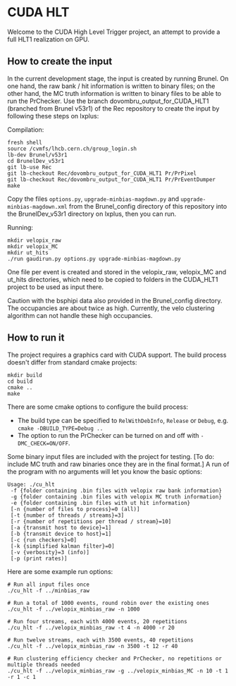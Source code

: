 CUDA HLT
========

Welcome to the CUDA High Level Trigger project, an attempt to provide
a full HLT1 realization on GPU.

How to create the input
-----------------------

In the current development stage, the input is created by running Brunel. 
On one hand, the raw bank / hit information is written to binary files; 
on the other hand, the MC truth information is written to binary files to be 
able to run the PrChecker. Use the branch 
dovombru_output_for_CUDA_HLT1 (branched from Brunel v53r1)
of the Rec repository to create the input by following these steps on lxplus:

Compilation:

    fresh shell
    source /cvmfs/lhcb.cern.ch/group_login.sh
    lb-dev Brunel/v53r1
    cd BrunelDev_v53r1
    git lb-use Rec
    git lb-checkout Rec/dovombru_output_for_CUDA_HLT1 Pr/PrPixel
    git lb-checkout Rec/dovombru_output_for_CUDA_HLT1 Pr/PrEventDumper
    make
    
Copy the files `options.py`, `upgrade-minbias-magdown.py` and `upgrade-minbias-magdown.xml`
from the Brunel_config directory of this repository into the BrunelDev_v53r1 
directory on lxplus, then you can run.
    
Running:
    
    mkdir velopix_raw
    mkdir velopix_MC
    mkdir ut_hits
    ./run gaudirun.py options.py upgrade-minbias-magdown.py
    
One file per event is created and stored in the velopix_raw, velopix_MC and ut_hits
directories, which need to be copied to folders in the CUDA_HLT1 project
to be used as input there. 
    
Caution with the bsphipi data also provided in the Brunel_config directory. The
occupancies are about twice as high. Currently, the velo clustering algorithm can 
not handle these high occupancies.

How to run it
-------------

The project requires a graphics card with CUDA support.
The build process doesn't differ from standard cmake projects:

    mkdir build
    cd build
    cmake ..
    make

There are some cmake options to configure the build process:

   * The build type can be specified to `RelWithDebInfo`, `Release` or `Debug`, e.g. `cmake -DBUILD_TYPE=Debug ..`
   * The option to run the PrChecker can be turned on and off with `-DMC_CHECK=ON/OFF`. 
   
Some binary input files are included with the project for testing. [To do: include
MC truth and raw binaries once they are in the final format.]
A run of the program with no arguments will let you know the basic options:

    Usage: ./cu_hlt
     -f {folder containing .bin files with velopix raw bank information}
     -g {folder containing .bin files with velopix MC truth information}
     -e {folder containing .bin files with ut hit information}
     [-n {number of files to process}=0 (all)]
     [-t {number of threads / streams}=3]
     [-r {number of repetitions per thread / stream}=10]
     [-a {transmit host to device}=1]
     [-b {transmit device to host}=1]
     [-c {run checkers}=0]
     [-k {simplified kalman filter}=0]
     [-v {verbosity}=3 (info)]
     [-p (print rates)]


Here are some example run options:

    # Run all input files once
    ./cu_hlt -f ../minbias_raw

    # Run a total of 1000 events, round robin over the existing ones
    ./cu_hlt -f ../velopix_minbias_raw -n 1000

    # Run four streams, each with 4000 events, 20 repetitions
    ./cu_hlt -f ../velopix_minbias_raw -t 4 -n 4000 -r 20

    # Run twelve streams, each with 3500 events, 40 repetitions
    ./cu_hlt -f ../velopix_minbias_raw -n 3500 -t 12 -r 40

    # Run clustering efficiency checker and PrChecker, no repetitions or multiple threads needed
    ./cu_hlt -f ../velopix_minbias_raw -g ../velopix_minbias_MC -n 10 -t 1 -r 1 -c 1
